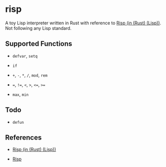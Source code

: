 # risp

A toy Lisp interpreter written in Rust with reference to [Risp (in (Rust) (Lisp))](https://stopa.io/post/222). Not following any Lisp standard.

## Supported Functions

- `defvar`, `setq`

- `if`

- `+`, `-`, `*`, `/`, `mod`, `rem`

- `=`, `!=`, `<`, `>`, `<=`, `>=`

- `max`, `min`

## Todo

- `defun`

## References

- [Risp (in (Rust) (Lisp))](https://stopa.io/post/222)

- [Risp](https://github.com/stopachka/risp/)
